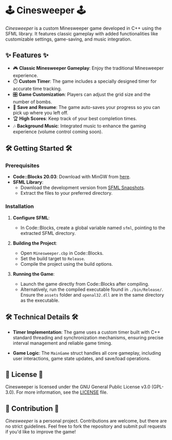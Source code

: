 # 🕹️ **Cinesweeper** 🕹️

*Cinesweeper* is a custom Minesweeper game developed in C++ using the SFML library. It features classic gameplay with added functionalities like customizable settings, game-saving, and music integration.

## ✨ **Features** ✨

- 🎮 **Classic Minesweeper Gameplay**: Enjoy the traditional Minesweeper experience.
- ⏱️ **Custom Timer**: The game includes a specially designed timer for accurate time tracking.
- 🎛️ **Game Customization**: Players can adjust the grid size and the number of bombs.
- 💾 **Save and Resume**: The game auto-saves your progress so you can pick up where you left off.
- 🏆 **High Scores**: Keep track of your best completion times.
- 🎶 **Background Music**: Integrated music to enhance the gaming experience (volume control coming soon).

## 🛠️ **Getting Started** 🛠️

### **Prerequisites**

- **Code::Blocks 20.03**: Download with MinGW from [here](https://www.codeblocks.org/downloads/binaries/).
- **SFML Library**:
  - Download the development version from [SFML Snapshots](https://artifacts.sfml-dev.org/by-branch/master/windows-gcc-810-mingw-64.zip).
  - Extract the files to your preferred directory.

### **Installation**

1. **Configure SFML**:
   - In Code::Blocks, create a global variable named `sfml`, pointing to the extracted SFML directory.

2. **Building the Project**:
   - Open `Minesweeper.cbp` in Code::Blocks.
   - Set the build target to `Release`.
   - Compile the project using the build options.

3. **Running the Game**:
   - Launch the game directly from Code::Blocks after compiling.
   - Alternatively, run the compiled executable found in `./bin/Release/`. Ensure the `assets` folder and `openal32.dll` are in the same directory as the executable.

## 🛠️ **Technical Details** 🛠️

- **Timer Implementation**: The game uses a custom timer built with C++ standard threading and synchronization mechanisms, ensuring precise interval management and reliable game timing.

- **Game Logic**: The `MainGame` struct handles all core gameplay, including user interactions, game state updates, and save/load operations.

## 📜 **License** 📜

Cinesweeper is licensed under the GNU General Public License v3.0 (GPL-3.0). For more information, see the [LICENSE](LICENSE) file.

## 🤝 **Contribution** 🤝

*Cinesweeper* is a personal project. Contributions are welcome, but there are no strict guidelines. Feel free to fork the repository and submit pull requests if you'd like to improve the game!
